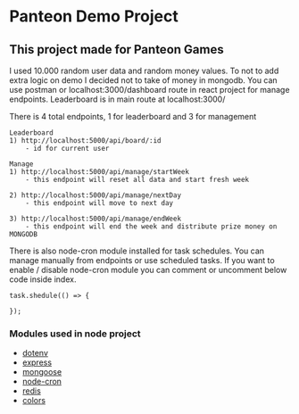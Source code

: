 # Panteon Demo Project

## This project made for Panteon Games

I used 10.000 random user data and random money values. To not to add extra logic on demo I decided not to take of money in mongodb. You can use postman or localhost:3000/dashboard route in react project for manage endpoints. Leaderboard is in main route at localhost:3000/

There is 4 total endpoints, 1 for leaderboard and 3 for management
```
Leaderboard
1) http://localhost:5000/api/board/:id
    - id for current user

Manage
1) http://localhost:5000/api/manage/startWeek
    - this endpoint will reset all data and start fresh week

2) http://localhost:5000/api/manage/nextDay
    - this endpoint will move to next day

3) http://localhost:5000/api/manage/endWeek
    - this endpoint will end the week and distribute prize money on MONGODB
```

There is also node-cron module installed for task schedules. You can manage manually from endpoints or use scheduled tasks. If you want to enable / disable node-cron module you can comment or uncomment below code inside index.

```
task.shedule(() => {

});
```

### Modules used in node project
* [dotenv]('https://github.com/motdotla/dotenv')
* [express]('https://github.com/expressjs/express')
* [mongoose]('https://github.com/Automattic/mongoose')
* [node-cron]('https://github.com/node-cron/node-cron')
* [redis]('https://github.com/redis/node-redis')
* [colors]('https://github.com/Marak/colors.js')